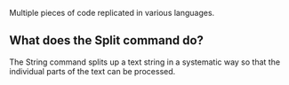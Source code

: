 Multiple pieces of code replicated in various languages.


## What does the Split command do?

The String command splits up a text string in a systematic way so that the individual parts of the text can be processed.
